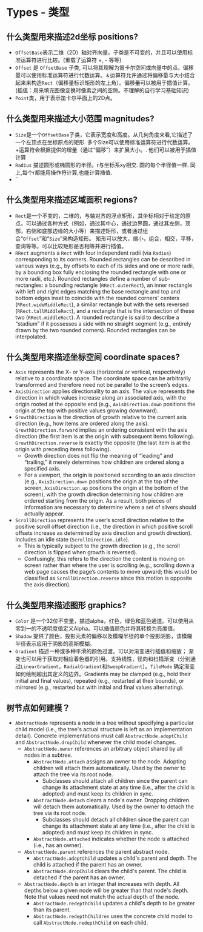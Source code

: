 # Types - 类型

## 什么类型用来描述2d坐标 positions?

* `OffsetBase`表示二维（2D）轴对齐向量。子类是不可变的，并且可以使用标准运算符进行比较。\(重载了运算符 +, - 等等\)
* `Offset` 是 `OffsetBase` 子类, 可以将其理解为笛卡尔空间或向量中的点。偏移量可以使用标准运算符进行代数运算。`＆`运算符允许通过将偏移量与大小结合起来来构造`Rect`（偏移量标识矩形的左上角）。偏移~~量~~可以被用于插值计算。\(插值：用来填充图像变换时像素之间的空隙。不理解的自行学习基础知识\)
*  `Point`类，用于表示笛卡尔平面上的2D点。

## 什么类型用来描述大小范围 magnitudes?

* `Size`是一个`OffsetBase`子类，它表示宽度和高度。从几何角度来看,它描述了一个左顶点在坐标原点的矩形. 多个Size可以使用标准运算符进行代数运算。+运算符会根据提供的增量（通过“偏移”）来扩展大小。. 他们可以被用于插值计算
* `Radius` 描述圆形或椭圆形的半径。r与坐标系xy相交. 圆的每个半径值一样.  同上,每个r都能用操作符计算,也能计算插值.
* \`\`

## 什么类型用来描述区域面积 regions?

* `Rect`是一个不变的，二维的，与轴对齐的浮点矩形，其坐标相对于给定的原点。可以通过各种方式（例如，通过其中心，通过边界圆，通过其左侧，顶部，右侧和底部边缘的大小等）来描述矩形，或者通过组合“`Offset`”和“`Size`”来构造矩形。 矩形可以放大，缩小，组合，相交，平移，查询等等。可以比较矩形是否相等并进行插值。 
* `RRect` augments a `Rect` with four independent radii \(via `Radius`\) corresponding to its corners. Rounded rectangles can be described in various ways \(e.g., by offsets to each of its sides and one or more radii, by a bounding box fully enclosing the rounded rectangle with one or more radii, etc.\). Rounded rectangles define a number of sub-rectangles: a bounding rectangle \(`RRect.outerRect`\), an inner rectangle with left and right edges matching the base rectangle and top and bottom edges inset to coincide with the rounded corners' centers \(`RRect.wideMiddleRect`\), a similar rectangle but with the sets reversed \(`RRect.tallMiddleRect`\), and a rectangle that is the intersection of these two \(`RRect.middleRect`\). A rounded rectangle is said to describe a “stadium” if it possesses a side with no straight segment \(e.g., entirely drawn by the two rounded corners\). Rounded rectangles can be interpolated.

## 什么类型用来描述坐标空间 coordinate spaces?

* `Axis` represents the X- or Y-axis \(horizontal or vertical, respectively\) relative to a coordinate space. The coordinate space can be arbitrarily transformed and therefore need not be parallel to the screen’s edges.
* `AxisDirection` applies directionality to an axis. The value represents the direction in which values increase along an associated axis, with the origin rooted at the opposite end \(e.g., `AxisDirection.down` positions the origin at the top with positive values growing downward\).
* `GrowthDirection` is the direction of growth relative to the current axis direction \(e.g., how items are ordered along the axis\). `GrowthDirection.forward` implies an ordering consistent with the axis direction \(the first item is at the origin with subsequent items following\). `GrowthDirection.reverse` is exactly the opposite \(the last item is at the origin with preceding items following\).
  * Growth direction does not flip the meaning of “leading” and “trailing,” it merely determines how children are ordered along a specified axis.
  * For a viewport, the origin is positioned according to an axis direction \(e.g., `AxisDirection.down` positions the origin at the top of the screen, `AxisDirection.up` positions the origin at the bottom of the screen\), with the growth direction determining how children are ordered starting from the origin. As a result, both pieces of information are necessary to determine where a set of slivers should actually appear.
* `ScrollDirection` represents the user’s scroll direction relative to the positive scroll offset direction \(i.e., the direction in which positive scroll offsets increase as determined by axis direction and growth direction\). Includes an idle state \(`ScrollDirection.idle`\).
  * This is typically subject to the growth direction \(e.g., the scroll direction is flipped when growth is reversed\).
  * Confusingly, this refers to the direction the content is moving on screen rather than where the user is scrolling \(e.g., scrolling down a web page causes the page’s contents to move upward; this would be classified as `ScrollDirection.reverse` since this motion is opposite the axis direction\).

## 什么类型用来描述图形 graphics?

* `Color` 是一个32位不变量，描述alpha，红色，绿色和蓝色通道。可以使用从零到一的不透明度值定义Alpha。可以插值颜色并将其转换为亮度值。
* `Shadow` 提供了颜色，投影元素的偏移以及模糊半径的单个投影阴影，该模糊半径表示应用于阴影的高斯模糊。
* `Gradient` 描述一种或多种平滑的颜色过渡。可以对渐变进行插值和缩放； 渐变也可以用于获取对相应着色器的引用。支持线性，径向和扫描渐变（分别通过`LinearGradient`，`RadialGradient`和`SweepGradient`）。`TileMode` 确定渐变如何绘制超出其定义的边界。Gradients may be clamped \(e.g., hold their initial and final values\), repeated \(e.g., restarted at their bounds\), or mirrored \(e.g., restarted but with initial and final values alternating\).

## 树节点如何建模？ ‌

* `AbstractNode` represents a node in a tree without specifying a particular child model \(i.e., the tree's actual structure is left as an implementation detail\). Concrete implementations must call `AbstractNode.adoptChild` and `AbstractNode.dropChild` whenever the child model changes.
  * `AbstractNode.owner` references an arbitrary object shared by all nodes in a subtree.
    * `AbstractNode.attach` assigns an owner to the node. Adopting children will attach them automatically. Used by the owner to attach the tree via its root node.
      * Subclasses should attach all children since the parent can change its attachment state at any time \(i.e., after the child is adopted\) and must keep its children in sync.
    * `AbstractNode.detach` clears a node's owner. Dropping children will detach them automatically. Used by the owner to detach the tree via its root node.
      * Subclasses should detach all children since the parent can change its attachment state at any time \(i.e., after the child is adopted\) and must keep its children in sync.
    * `AbstractNode.attached` indicates whether the node is attached \(i.e., has an owner\).
  * `AbstractNode.parent` references the parent abstract node.
    * `AbstractNode.adoptChild` updates a child's parent and depth. The child is attached if the parent has an owner.
    * `AbstractNode.dropChild` clears the child's parent. The child is detached if the parent has an owner.
  * `AbstractNode.depth` is an integer that increases with depth. All depths below a given node will be greater than that node's depth. Note that values need not match the actual depth of the node.
    * `AbstractNode.redepthChild` updates a child's depth to be greater than its parent.
    * `AbstractNode.redepthChildren` uses the concrete child model to call `AbstractNode.redepthChild` on each child.

